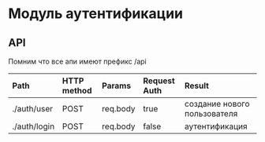 # Модуль аутентификации

## API
Помним что все апи имеют префикс /api

| Path        | HTTP method | Params | Request Auth | Result |
| :---------- | :---------- | :----- | :----------- | :----- |
| ./auth/user | POST | req.body | true | создание нового пользователя |
| ./auth/login | POST | req.body | false | аутентификация |
